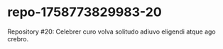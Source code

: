 # repo-1758773829983-20
Repository #20: Celebrer curo volva solitudo adiuvo eligendi atque ago crebro.
